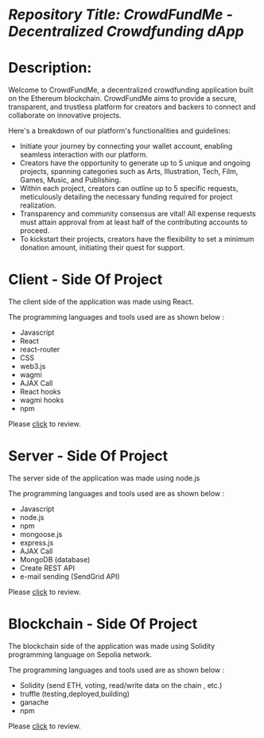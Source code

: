 # _Repository Title: CrowdFundMe - Decentralized Crowdfunding dApp_

# Description:

Welcome to CrowdFundMe, a decentralized crowdfunding application built on the Ethereum blockchain. CrowdFundMe aims to provide a secure, transparent, and trustless platform for creators and backers to connect and collaborate on innovative projects.

Here's a breakdown of our platform's functionalities and guidelines:

- Initiate your journey by connecting your wallet account, enabling seamless interaction with our platform.
- Creators have the opportunity to generate up to 5 unique and ongoing projects, spanning categories such as Arts, Illustration, Tech, Film, Games, Music, and Publishing.
- Within each project, creators can outline up to 5 specific requests, meticulously detailing the necessary funding required for project realization.
- Transparency and community consensus are vital! All expense requests must attain approval from at least half of the contributing accounts to proceed.
- To kickstart their projects, creators have the flexibility to set a minimum donation amount, initiating their quest for support.

# Client - Side Of Project

The client side of the application was made using React.

The programming languages and tools used are as shown below :

- Javascript
- React
- react-router
- CSS
- web3.js
- wagmi
- AJAX Call
- React hooks
- wagmi hooks
- npm

Please [click](https://github.com/ihsan215/Crowd-Fund-Me/tree/main/frontend) to review.

# Server - Side Of Project

The server side of the application was made using node.js

The programming languages and tools used are as shown below :

- Javascript
- node.js
- npm
- mongoose.js
- express.js
- AJAX Call
- MongoDB (database)
- Create REST API
- e-mail sending (SendGrid API)

Please [click](https://github.com/ihsan215/Crowd-Fund-Me/tree/main/server) to review.

# Blockchain - Side Of Project

The blockchain side of the application was made using Solidity programming language on Sepolia network.

The programming languages and tools used are as shown below :

- Solidity (send ETH, voting, read/write data on the chain , etc.)
- truffle (testing,deployed,building)
- ganache
- npm

Please [click](https://github.com/ihsan215/Crowd-Fund-Me/tree/main/smart_contracts) to review.
